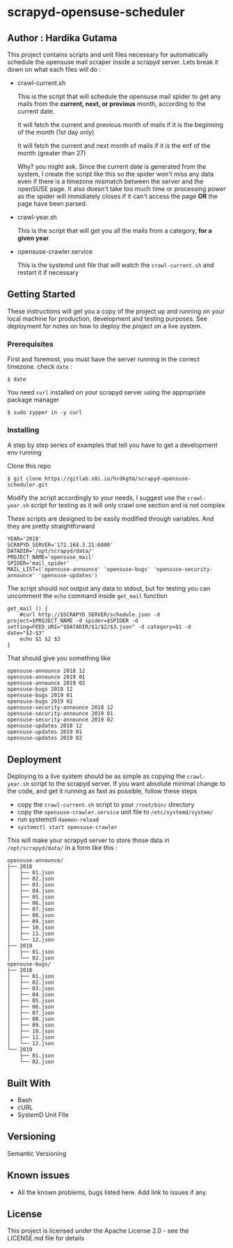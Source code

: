 # scrapyd-opensuse-scheduler

## Author : Hardika Gutama

This project contains scripts and unit files necessary for automatically schedule the opensuse mail scraper inside a scrapyd server. Lets break it down on what each files will do :

- crawl-current.sh

    This is the script that will schedule the opensuse mail spider to get any mails from the **current, next, or previous** month, according to the current date. 

    It will fetch the current and previous month of mails if it is the beginning of the month (1st day only)

    It will fetch the current and next month of mails if it is the enf of the month (greater than 27)
    
    Why? you might ask. Since the current date is generated from the system, I create the script like this so the spider won't miss any data even if there is a timezone mismatch between the server and the openSUSE page. It also doesn't take too much time or processing power as the spider will immidiately closes if it can't access the page **OR** the page have been parsed.

- crawl-year.sh

    This is the script that will get you all the mails from a category, **for a given year**.

- opensuse-crawler.service
    
    This is the systemd unit file that will watch the `crawl-current.sh` and restart it if necessary

## Getting Started

These instructions will get you a copy of the project up and running on your local machine for production, development and testing purposes. See deployment for notes on how to deploy the project on a live system.

### Prerequisites

First and foremost, you must have the server running in the correct timezone. check `date` :

```
$ date
```

You need `curl` installed on your scrapyd server using the appropriate package manager

```
$ sudo zypper in -y curl
```

### Installing

A step by step series of examples that tell you have to get a development env running

Clone this repo

```
$ git clone https://gitlab.s8i.io/hrdkgtm/scrapyd-opensuse-scheduler.git
```

Modify the script accordingly to your needs, I suggest use the `crawl-year.sh` script for testing as it will only crawl one section and is not complex

These scripts are designed to be easily modified through variables. And they are pretty straightforward

```
YEAR='2018'
SCRAPYD_SERVER='172.168.3.21:6800'
DATADIR='/opt/scrapyd/data/'
PROJECT_NAME='opensuse_mail'
SPIDER='mail_spider'
MAIL_LIST=('opensuse-announce' 'opensuse-bugs' 'opensuse-security-announce' 'opensuse-updates')
```

The script should not output any data to stdout, but for testing you can uncomment the `echo` command inside `get_mail` function

```
get_mail () {
    #curl http://$SCRAPYD_SERVER/schedule.json -d project=$PROJECT_NAME -d spider=$SPIDER -d setting=FEED_URI="$DATADIR/$1/$2/$3.json" -d category=$1 -d date="$2-$3"
    echo $1 $2 $3
}
```

That should give you something like
```
opensuse-announce 2018 12
opensuse-announce 2019 01
opensuse-announce 2019 02
opensuse-bugs 2018 12
opensuse-bugs 2019 01
opensuse-bugs 2019 02
opensuse-security-announce 2018 12
opensuse-security-announce 2019 01
opensuse-security-announce 2019 02
opensuse-updates 2018 12
opensuse-updates 2019 01
opensuse-updates 2019 02
```

## Deployment

Deploying to a live system should be as simple as copying the `crawl-year.sh` script to the scrapyd server. If you want absolute minimal change to the code, and get it running as fast as possible, follow these steps

- copy the `crawl-current.sh` script to your `/root/bin/` directory
- copy the `opensuse-crawler.service` unit file to `/etc/systemd/system/`
- run systemctl `daemon-reload`
- `systemctl start opensuse-crawler`

This will make your scrapyd server to store those data in `/opt/scrapyd/data/` in a form like this :

```
opensuse-announce/
├── 2018
│   ├── 01.json
│   ├── 02.json
│   ├── 03.json
│   ├── 04.json
│   ├── 05.json
│   ├── 06.json
│   ├── 07.json
│   ├── 08.json
│   ├── 09.json
│   ├── 10.json
│   ├── 11.json
│   └── 12.json
├── 2019
│   ├── 01.json
│   └── 02.json
opensuse-bugs/
├── 2018
│   ├── 01.json
│   ├── 02.json
│   ├── 03.json
│   ├── 04.json
│   ├── 05.json
│   ├── 06.json
│   ├── 07.json
│   ├── 08.json
│   ├── 09.json
│   ├── 10.json
│   ├── 11.json
│   └── 12.json
└── 2019
    ├── 01.json
    └── 02.json
```

## Built With

* Bash
* cURL
* SystemD Unit FIle

## Versioning
   
Semantic Versioning

## Known issues
   
* All the known problems, bugs listed here. Add link to issues if any.

## License

This project is licensed under the Apache License 2.0 - see the LICENSE.md file for details
